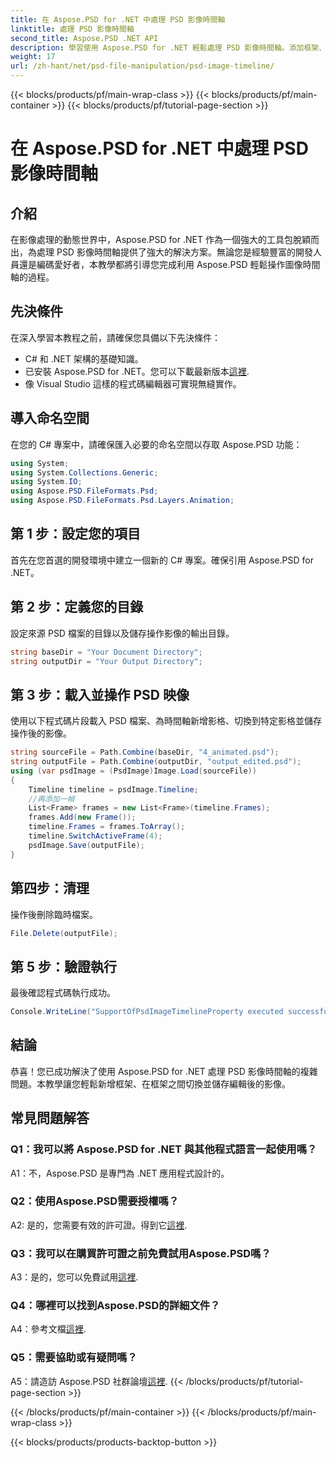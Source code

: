 ```yaml
---
title: 在 Aspose.PSD for .NET 中處理 PSD 影像時間軸
linktitle: 處理 PSD 影像時間軸
second_title: Aspose.PSD .NET API
description: 學習使用 Aspose.PSD for .NET 輕鬆處理 PSD 影像時間軸。添加框架、無縫切換並增強您的影像編輯技能。
weight: 17
url: /zh-hant/net/psd-file-manipulation/psd-image-timeline/
---
```


{{< blocks/products/pf/main-wrap-class >}}
{{< blocks/products/pf/main-container >}}
{{< blocks/products/pf/tutorial-page-section >}}

# 在 Aspose.PSD for .NET 中處理 PSD 影像時間軸

## 介紹
在影像處理的動態世界中，Aspose.PSD for .NET 作為一個強大的工具包脫穎而出，為處理 PSD 影像時間軸提供了強大的解決方案。無論您是經驗豐富的開發人員還是編碼愛好者，本教學都將引導您完成利用 Aspose.PSD 輕鬆操作圖像時間軸的過程。
## 先決條件
在深入學習本教程之前，請確保您具備以下先決條件：
- C# 和 .NET 架構的基礎知識。
- 已安裝 Aspose.PSD for .NET。您可以下載最新版本[這裡](https://releases.aspose.com/psd/net/).
- 像 Visual Studio 這樣的程式碼編輯器可實現無縫實作。
## 導入命名空間
在您的 C# 專案中，請確保匯入必要的命名空間以存取 Aspose.PSD 功能：
```csharp
using System;
using System.Collections.Generic;
using System.IO;
using Aspose.PSD.FileFormats.Psd;
using Aspose.PSD.FileFormats.Psd.Layers.Animation;
```
## 第 1 步：設定您的項目
首先在您首選的開發環境中建立一個新的 C# 專案。確保引用 Aspose.PSD for .NET。
## 第 2 步：定義您的目錄
設定來源 PSD 檔案的目錄以及儲存操作影像的輸出目錄。
```csharp
string baseDir = "Your Document Directory";
string outputDir = "Your Output Directory";
```
## 第 3 步：載入並操作 PSD 映像
使用以下程式碼片段載入 PSD 檔案、為時間軸新增影格、切換到特定影格並儲存操作後的影像。
```csharp
string sourceFile = Path.Combine(baseDir, "4_animated.psd");
string outputFile = Path.Combine(outputDir, "output_edited.psd");
using (var psdImage = (PsdImage)Image.Load(sourceFile))
{
    Timeline timeline = psdImage.Timeline;
    //再添加一幀
    List<Frame> frames = new List<Frame>(timeline.Frames);
    frames.Add(new Frame());
    timeline.Frames = frames.ToArray();
    timeline.SwitchActiveFrame(4);
    psdImage.Save(outputFile);
}
```
## 第四步：清理
操作後刪除臨時檔案。
```csharp
File.Delete(outputFile);
```
## 第 5 步：驗證執行
最後確認程式碼執行成功。
```csharp
Console.WriteLine("SupportOfPsdImageTimelineProperty executed successfully");
```
## 結論
恭喜！您已成功解決了使用 Aspose.PSD for .NET 處理 PSD 影像時間軸的複雜問題。本教學讓您輕鬆新增框架、在框架之間切換並儲存編輯後的影像。
## 常見問題解答

### Q1：我可以將 Aspose.PSD for .NET 與其他程式語言一起使用嗎？

A1：不，Aspose.PSD 是專門為 .NET 應用程式設計的。

### Q2：使用Aspose.PSD需要授權嗎？

 A2: 是的，您需要有效的許可證。得到它[這裡](https://purchase.aspose.com/buy).

### Q3：我可以在購買許可證之前免費試用Aspose.PSD嗎？

 A3：是的，您可以免費試用[這裡](https://releases.aspose.com/).

### Q4：哪裡可以找到Aspose.PSD的詳細文件？

 A4：參考文檔[這裡](https://reference.aspose.com/psd/net/).

### Q5：需要協助或有疑問嗎？

 A5：請造訪 Aspose.PSD 社群論壇[這裡](https://forum.aspose.com/c/psd/34).
{{< /blocks/products/pf/tutorial-page-section >}}

{{< /blocks/products/pf/main-container >}}
{{< /blocks/products/pf/main-wrap-class >}}

{{< blocks/products/products-backtop-button >}}
